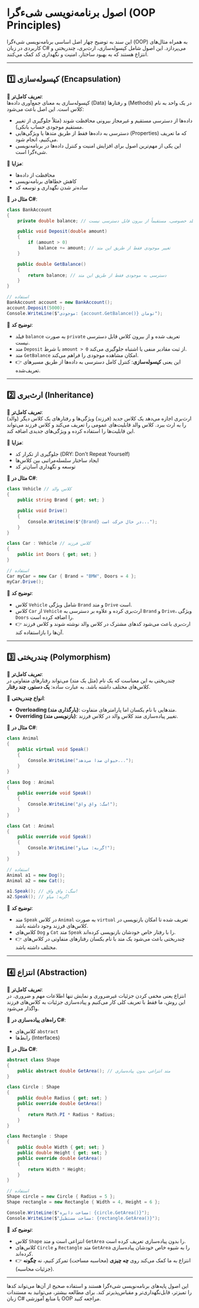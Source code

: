 ﻿# اصول برنامه‌نویسی شیء‌گرا (OOP Principles)

این سند به توضیح چهار اصل اساسی برنامه‌نویسی شیء‌گرا (OOP) به همراه مثال‌های کاربردی در زبان C# می‌پردازد. این اصول شامل کپسوله‌سازی، ارث‌بری، چندریختی و انتزاع هستند که به بهبود ساختار، امنیت و نگهداری کد کمک می‌کنند.

---

## 1️⃣ کپسوله‌سازی (Encapsulation)

🔹 **تعریف کامل‌تر**:  
کپسوله‌سازی به معنای جمع‌آوری داده‌ها (Data) و رفتارها (Methods) در یک واحد به نام کلاس است. این اصل باعث می‌شود:

- داده‌ها از دسترسی مستقیم و غیرمجاز بیرونی محافظت شوند (مثلاً جلوگیری از تغییر مستقیم موجودی حساب بانکی).
- دسترسی به داده‌ها فقط از طریق متدها یا ویژگی‌هایی (Properties) که ما تعریف می‌کنیم، انجام شود.
- این یکی از مهم‌ترین اصول برای افزایش امنیت و کنترل داده‌ها در برنامه‌نویسی شیء‌گرا است.

📌 **مزایا**:
- محافظت از داده‌ها
- کاهش خطاهای برنامه‌نویسی
- ساده‌تر شدن نگهداری و توسعه کد

🔹 **مثال در C#**:
```csharp
class BankAccount
{
    private double balance; // فیلد خصوصی، مستقیماً از بیرون قابل دسترسی نیست

    public void Deposit(double amount)
    {
        if (amount > 0)
            balance += amount; // تغییر موجودی فقط از طریق این متد
    }

    public double GetBalance()
    {
        return balance; // دسترسی به موجودی فقط از طریق این متد
    }
}

// استفاده
BankAccount account = new BankAccount();
account.Deposit(5000);
Console.WriteLine($"موجودی: {account.GetBalance()} تومان");
```

📝 **توضیح کد**:
- فیلد `balance` به صورت `private` تعریف شده و از بیرون کلاس قابل دسترسی نیست.
- متد `Deposit` با شرط `amount > 0` از ثبت مقادیر منفی یا اشتباه جلوگیری می‌کند.
- متد `GetBalance` امکان مشاهده موجودی را فراهم می‌کند.
- 👉 این یعنی **کپسوله‌سازی**: کنترل کامل دسترسی به داده‌ها از طریق مسیرهای تعریف‌شده.

---

## 2️⃣ ارث‌بری (Inheritance)

🔹 **تعریف کامل‌تر**:  
ارث‌بری اجازه می‌دهد یک کلاس جدید (فرزند) ویژگی‌ها و رفتارهای یک کلاس دیگر (والد) را به ارث ببرد. کلاس والد قابلیت‌های عمومی را تعریف می‌کند و کلاس فرزند می‌تواند این قابلیت‌ها را استفاده کرده و ویژگی‌های جدیدی اضافه کند.

📌 **مزایا**:
- جلوگیری از تکرار کد (DRY: Don’t Repeat Yourself)
- ایجاد ساختار سلسله‌مراتبی بین کلاس‌ها
- توسعه و نگهداری آسان‌تر کد

🔹 **مثال در C#**:
```csharp
class Vehicle // کلاس والد
{
    public string Brand { get; set; }

    public void Drive()
    {
        Console.WriteLine($"{Brand} در حال حرکت است...");
    }
}

class Car : Vehicle // کلاس فرزند
{
    public int Doors { get; set; }
}

// استفاده
Car myCar = new Car { Brand = "BMW", Doors = 4 };
myCar.Drive();
```

📝 **توضیح کد**:
- کلاس `Vehicle` شامل ویژگی `Brand` و متد `Drive` است.
- کلاس `Car` از `Vehicle` ارث‌بری کرده و علاوه بر دسترسی به `Brand` و `Drive`، ویژگی `Doors` را اضافه کرده است.
- 👉 ارث‌بری باعث می‌شود کدهای مشترک در کلاس والد نوشته شوند و کلاس فرزند آن‌ها را بازاستفاده کند.

---

## 3️⃣ چندریختی (Polymorphism)

🔹 **تعریف کامل‌تر**:  
چندریختی به این معناست که یک نام (مثل یک متد) می‌تواند رفتارهای متفاوتی در کلاس‌های مختلف داشته باشد. به عبارت ساده: **یک دستور، چند رفتار**.

📌 **انواع چندریختی**:
- **Overloading (بارگذاری متد)**: متدهایی با نام یکسان اما پارامترهای متفاوت.
- **Overriding (بازنویسی متد)**: تغییر پیاده‌سازی متد کلاس والد در کلاس فرزند.

🔹 **مثال در C#**:
```csharp
class Animal
{
    public virtual void Speak()
    {
        Console.WriteLine("حیوان صدا می‌دهد...");
    }
}

class Dog : Animal
{
    public override void Speak()
    {
        Console.WriteLine("سگ: واق واق!");
    }
}

class Cat : Animal
{
    public override void Speak()
    {
        Console.WriteLine("گربه: میاو!");
    }
}

// استفاده
Animal a1 = new Dog();
Animal a2 = new Cat();

a1.Speak(); // سگ: واق واق!
a2.Speak(); // گربه: میاو!
```

📝 **توضیح کد**:
- متد `Speak` در کلاس `Animal` به صورت `virtual` تعریف شده تا امکان بازنویسی در کلاس‌های فرزند وجود داشته باشد.
- کلاس‌های `Dog` و `Cat` متد `Speak` را با رفتار خاص خودشان بازنویسی کرده‌اند.
- 👉 چندریختی باعث می‌شود یک متد با نام یکسان رفتارهای متفاوتی در کلاس‌های مختلف داشته باشد.

---

## 4️⃣ انتزاع (Abstraction)

🔹 **تعریف کامل‌تر**:  
انتزاع یعنی مخفی کردن جزئیات غیرضروری و نمایش تنها اطلاعات مهم و ضروری. در این روش، ما فقط با تعریف کلی کار می‌کنیم و پیاده‌سازی جزئیات به کلاس‌های فرزند واگذار می‌شود.

📌 **راه‌های پیاده‌سازی در C#**:
- کلاس‌های `abstract`
- رابط‌ها (Interfaces)

🔹 **مثال در C#**:
```csharp
abstract class Shape
{
    public abstract double GetArea(); // متد انتزاعی بدون پیاده‌سازی
}

class Circle : Shape
{
    public double Radius { get; set; }
    public override double GetArea()
    {
        return Math.PI * Radius * Radius;
    }
}

class Rectangle : Shape
{
    public double Width { get; set; }
    public double Height { get; set; }
    public override double GetArea()
    {
        return Width * Height;
    }
}

// استفاده
Shape circle = new Circle { Radius = 5 };
Shape rectangle = new Rectangle { Width = 4, Height = 6 };

Console.WriteLine($"مساحت دایره: {circle.GetArea()}");
Console.WriteLine($"مساحت مستطیل: {rectangle.GetArea()}");
```

📝 **توضیح کد**:
- کلاس `Shape` انتزاعی است و متد `GetArea` را بدون پیاده‌سازی تعریف کرده است.
- کلاس‌های `Circle` و `Rectangle` متد `GetArea` را به شیوه خاص خودشان پیاده‌سازی کرده‌اند.
- 👉 انتزاع به ما کمک می‌کند روی **چه چیزی** (محاسبه مساحت) تمرکز کنیم، نه **چگونه** (جزئیات محاسبه).

---

این اصول پایه‌های برنامه‌نویسی شیء‌گرا هستند و استفاده صحیح از آن‌ها می‌تواند کدها را تمیزتر، قابل‌نگهداری‌تر و مقیاس‌پذیرتر کند. برای مطالعه بیشتر، می‌توانید به مستندات زبان C# یا منابع آموزشی OOP مراجعه کنید.